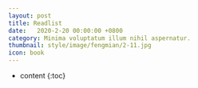 ```yaml
---
layout: post
title: Readlist
date:   2020-2-20 00:00:00 +0800
category: Minima voluptatum illum nihil aspernatur.
thumbnail: style/image/fengmian/2-11.jpg
icon: book
---
```


* content
{:toc}


